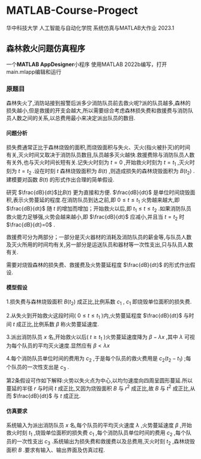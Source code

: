 # MATLAB-Course-Progect

华中科技大学 人工智能与自动化学院
系统仿真与MATLAB大作业 2023.1

## 森林救火问题仿真程序

一个**MATLAB AppDesigner**小程序
使用MATLAB 2022b编写，打开main.mlapp编辑和运行

### 原题目

森林失火了,消防站接到报警后派多少消防队员前去救火呢?派的队员越多,森林的损失越小,但是救援的开支会越大,所以需要综合考虑森林损失费和救援费与消防队员人数之间的关系,以总费用最小来决定派出队员的数目.

#### 问题分析

损失费通常正比于森林烧毁的面积,而烧毁面积与失火、灭火(指火被扑灭)的时间有关,灭火时间又取决于消防队员数目,队员越多灭火越快.救援费除与消防队员人数有关外,也与灭火时间长短有关.记失火时刻为 $t=0$ ,开始救火时刻为 $t=t_1$ ,灭火时刻为 $t=t_2$ .设在时刻 $t$ 森林烧毁面积为 $B(t)$ ,则造成损失的森林烧毁面积为 $B(t_2)$ .建模要对函数 $B(t)$ 的形式作出合理的简单假设.

研究 $\frac{dB}{dt}$比$B(t)$ 更为直接和方便. $\frac{dB}{dt}$ 是单位时间烧毁面积,表示火势蔓延的程度.在消防队员到达之前,即 $0 \leqslant t \leqslant t_1$ 火势越来越大,即 $\frac{dB}{dt}$ 随 $t$ 的增加而增加；开始救火以后,即 $t_1 \leqslant t \leqslant t_2$ .如果消防队员救火能力足够强,火势会越来越小,即 $\frac{dB}{dt}$ 应减小,并且当 $t=t_2$ 时 $\frac{dB}{dt}=0$ .

救援费可分为两部分；一部分是灭火器材的消耗及消防队员的薪金等,与队员人数及灭火所用的时间均有关,另一部分是运送队员和器材等一次性支出,只与队员人数有关.

需要对烧毁森林的损失费、救援费及火势蔓延程度 $\frac{dB}{dt}$ 的形式作出假设.

#### 模型假设

1.损失费与森林烧毁面积 $B(t_2)$ 成正比,比例系数 $c_1$ , $c_1$ 即烧毁单位面积的损失费.

2.从失火到开始救火这段时间( $0 \leqslant t \leqslant t_1$ )内,火势蔓延程度 $\frac{dB}{dt}$ 与时间 $t$ 成正比,比例系数 $\beta$ 称火势蔓延速度.

3.派出消防队员 $x$ 名,开始救火以后( $t \geqslant t_1$ )火势蔓延速度降为 $\beta - \lambda x$ ,其中 $\lambda$ 可视为每个队员的平均灭火速度.显然应有 $\beta < \lambda x$

4.每个消防队员单位时间的费用为 $c_2$ ,于是每个队员的救火费用是 $c_2(t_2-t_1)$ ;每个队员的一次性支出是 $c_3$ .

第2条假设可作如下解释:火势以失火点为中心,以均匀速度向四周呈圆形蔓延.所以蔓延的半径 $r$ 与时间 $t$ 成正比,又因为烧毁面积 $B$ 与 $r^2$ 成正比,故 $B$ 与 $t^2$ 成正比,从而 $\frac{dB}{dt}$ 与 $t$ 成正比.

#### 仿真要求

系统输入为派出消防队员 $x$ 名,每个队员的平均灭火速度 $\lambda$ ,火势蔓延速度 $\beta$ ,开始救火时刻 $t_1$ ,烧毁单位面积的损失费 $c_1$ ,每个消防队员单位时间的费用 $c_2$ ,每个队员的一次性支出 $c_3$ .系统输出为损失费和救援费以及总费用,灭火时刻 $t_2$ ,森林烧毁面积 $B$ .要求有输入、输出界面及仿真过程.
